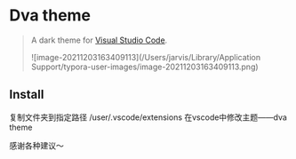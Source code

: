 # Dva theme

> A dark theme for [Visual Studio Code](http://code.visualstudio.com).
>
> ![image-20211203163409113](/Users/jarvis/Library/Application Support/typora-user-images/image-20211203163409113.png)

## Install
复制文件夹到指定路径 /user/.vscode/extensions
在vscode中修改主题——dva theme

感谢各种建议～